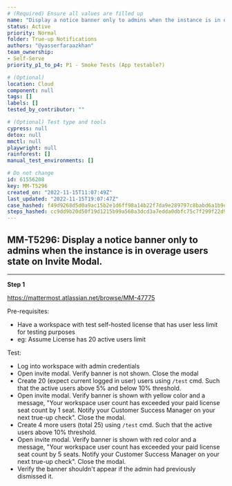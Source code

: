```yaml
---
# (Required) Ensure all values are filled up
name: "Display a notice banner only to admins when the instance is in overage users state on Invite Modal."
status: Active
priority: Normal
folder: True-up Notifications
authors: "@yasserfaraazkhan"
team_ownership:
- Self-Serve
priority_p1_to_p4: P1 - Smoke Tests (App testable?)

# (Optional)
location: Cloud
component: null
tags: []
labels: []
tested_by_contributor: ""

# (Optional) Test type and tools
cypress: null
detox: null
mmctl: null
playwright: null
rainforest: []
manual_test_environments: []

# Do not change
id: 61556208
key: MM-T5296
created_on: "2022-11-15T11:07:49Z"
last_updated: "2022-11-15T19:07:47Z"
case_hashed: f49d9268d5d0a9ac15b2e1d6ff98a14b22f7da9e289797c8babd6a1b9c508a60c9b36ae98e5f54d38bfeeee196a1d484
steps_hashed: cc9dd9b20d50f19d1215b99a560a3dcd3a7edda0dbfc75c7f299f22d942f21a30ba8a4719893d522388e3cfe0eee17d1
---
```


<!-- (Auto-generated) Based on frontmatter's "key" and "name" -->

## MM-T5296: Display a notice banner only to admins when the instance is in overage users state on Invite Modal.

---

**Step 1**

<https://mattermost.atlassian.net/browse/MM-47775>

Pre-requisites:

- Have a workspace with test self-hosted license that has user less limit for testing purposes
- eg: Assume License has 20 active users limit

Test:

- Log into workspace with admin credentials
- Open invite modal. Verify banner is not shown. Close the modal
- Create 20 (expect current logged in user) users using `/test` cmd. Such that the active users above 5% and below 10% threshold.
- Open invite modal. Verify banner is shown with yellow color and a message, "Your workspace user count has exceeded your paid license seat count by 1 seat. Notify your Customer Success Manager on your next true-up check". Close the modal.
- Create 4 more users (total 25) using `/test` cmd. Such that the active users above 10% threshold.
- Open invite modal. Verify banner is shown with red color and a message, "Your workspace user count has exceeded your paid license seat count by 5 seats. Notify your Customer Success Manager on your next true-up check". Close the modal.
- Verify the banner shouldn't appear if the admin had previously dismissed it.
